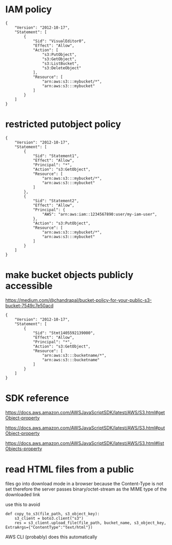 # IAM policy

```
{
    "Version": "2012-10-17",
    "Statement": [
        {
            "Sid": "VisualEditor0",
            "Effect": "Allow",
            "Action": [
                "s3:PutObject",
                "s3:GetObject",
                "s3:ListBucket",
                "s3:DeleteObject"
            ],
            "Resource": [
                "arn:aws:s3:::mybucket/*",
                "arn:aws:s3:::mybucket"
            ]
        }
    ]
}
```

# restricted putobject policy

```
{
    "Version": "2012-10-17",
    "Statement": [
        {
            "Sid": "Statement1",
            "Effect": "Allow",
            "Principal": "*",
            "Action": "s3:GetObject",
            "Resource": [
                "arn:aws:s3:::mybucket/*",
                "arn:aws:s3:::mybucket"
            ]
        },
        {
            "Sid": "Statement2",
            "Effect": "Allow",
            "Principal": {
                "AWS": "arn:aws:iam::1234567890:user/my-iam-user",
            },
            "Action": "s3:PutObject",
            "Resource": [
                "arn:aws:s3:::mybucket/*",
                "arn:aws:s3:::mybucket"
            ]
        }
    ]
}
```

# make bucket objects publicly accessible

https://medium.com/@chandrapal/bucket-policy-for-your-public-s3-bucket-7549c7e50acd

```
{
    "Version": "2012-10-17",
    "Statement": [
        {
            "Sid": "Stmt1405592139000",
            "Effect": "Allow",
            "Principal": "*",
            "Action": "s3:GetObject",
            "Resource": [
                "arn:aws:s3:::bucketname/*",
                "arn:aws:s3:::bucketname"
            ]
        }
    ]
}
```

# SDK reference


https://docs.aws.amazon.com/AWSJavaScriptSDK/latest/AWS/S3.html#getObject-property

https://docs.aws.amazon.com/AWSJavaScriptSDK/latest/AWS/S3.html#putObject-property

https://docs.aws.amazon.com/AWSJavaScriptSDK/latest/AWS/S3.html#listObjects-property

# read HTML files from a public

files go into download mode in a browser because the Content-Type is not set therefore the server passes binary/octet-stream as the MIME type of the downloaded link

use this to avoid

```
def copy_to_s3(file_path, s3_object_key):
    s3_client = boto3.client("s3")
    res = s3_client.upload_file(file_path, bucket_name, s3_object_key, ExtraArgs={"ContentType":"text/html"})
```

AWS CLI (probably) does this automatically
